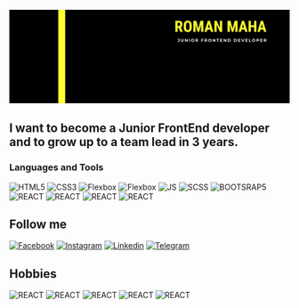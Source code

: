 ![Header](https://github.com/romanmaha/romanmaha/blob/main/assets/header.png)

## I want to become a Junior FrontEnd developer and to grow up to a team lead in 3 years.

### Languages and Tools

![HTML5](https://img.shields.io/badge/-HTML5-000000?style=for-the-badge&logo=HTML5)
![CSS3](https://img.shields.io/badge/-CSS3-000000?style=for-the-badge&logo=CSS3&logoColor=2162af)
![Flexbox](https://img.shields.io/badge/-Flexbox-000000?style=for-the-badge&logo=&logoColor=2162af)
![Flexbox](https://img.shields.io/badge/-CSSGrid-000000?style=for-the-badge&logo=&logoColor=2162af)
![JS](https://img.shields.io/badge/-JavaScript-000000?style=for-the-badge&logo=JavaScript&logoColor=efd81d)
![SCSS](https://img.shields.io/badge/-SASS-000000?style=for-the-badge&logo=SASS&logoColor=#ce679a)
![BOOTSRAP5](https://img.shields.io/badge/-Bootstrap-000000?style=for-the-badge&logo=bootstrap&logoColor=613f90)
![REACT](https://img.shields.io/badge/-React-000000?style=for-the-badge&logo=react&logoColor=#5ed3f3#)
![REACT](https://img.shields.io/badge/-Git-000000?style=for-the-badge&logo=git&logoColor=e84e31)
![REACT](https://img.shields.io/badge/-VSCODE-000000?style=for-the-badge&logo=VisualStudioCode&logoColor=4daced)
![REACT](https://img.shields.io/badge/-Figma-000000?style=for-the-badge&logo=FIGMA&logoColor=f76e5f)

## Follow me

[![Facebook](https://img.shields.io/badge/-Facebook-000000?style=for-the-badge&logo=facebook)](https://www.facebook.com/roman.maha.iv)
[![Instagram](https://img.shields.io/badge/-Instagram-000000?style=for-the-badge&logo=instagram)](https://www.instagram.com/roman.maha/)
[![Linkedin](https://img.shields.io/badge/-Linkedin-000000?style=for-the-badge&logo=linkedin&logoColor=0a66c2)](https://www.linkedin.com/in/roman-maha-129b00196//)
[![Telegram](https://img.shields.io/badge/-Telegram-000000?style=for-the-badge&logo=Telegram&logoColor=0a66c2)](https://t.me/roman_maha)

## Hobbies

![REACT](https://img.shields.io/badge/-✈Travelling-000000?style=for-the-badge&logo=:soccer:&logoColor=f76e5f)
![REACT](https://img.shields.io/badge/-⚽Football-000000?style=for-the-badge&logo=:soccer:&logoColor=f76e5f)
![REACT](https://img.shields.io/badge/-🎯Marketing-000000?style=for-the-badge&logo=:soccer:&logoColor=f76e5f)
![REACT](https://img.shields.io/badge/-📕Reading-000000?style=for-the-badge&logo=:soccer:&logoColor=f76e5f)
![REACT](https://img.shields.io/badge/-🏋Crossfit-000000?style=for-the-badge&logo=:soccer:&logoColor=f76e5f)
